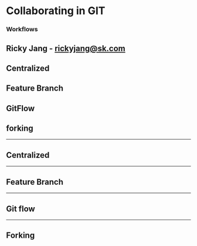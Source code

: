 # Collaborating in GIT

### Workflows
Ricky Jang - rickyjang@sk.com
---

## Centralized
## Feature Branch
## GitFlow
## forking

---
## Centralized
---
## Feature Branch
---
## Git flow
---
## Forking
